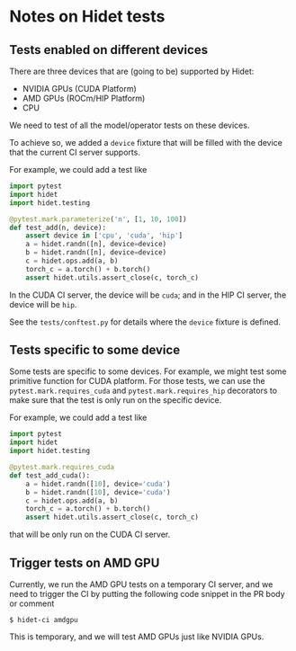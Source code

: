 # Notes on Hidet tests


## Tests enabled on different devices

There are three devices that are (going to be) supported by Hidet:
- NVIDIA GPUs (CUDA Platform)
- AMD GPUs (ROCm/HIP Platform)
- CPU

We need to test of all the model/operator tests on these devices. 

To achieve so, we added a `device` fixture that will be filled with the device that the current CI server supports.

For example, we could add a test like
```python
import pytest
import hidet
import hidet.testing

@pytest.mark.parameterize('n', [1, 10, 100])
def test_add(n, device):
    assert device in ['cpu', 'cuda', 'hip']
    a = hidet.randn([n], device=device)
    b = hidet.randn([n], device=device)
    c = hidet.ops.add(a, b)
    torch_c = a.torch() + b.torch()
    assert hidet.utils.assert_close(c, torch_c)
```

In the CUDA CI server, the device will be `cuda`; and in the HIP CI server, the device will be `hip`. 

See the `tests/conftest.py` for details where the `device` fixture is defined.

## Tests specific to some device

Some tests are specific to some devices. For example, we might test some primitive function for CUDA platform. For those
tests, we can use the `pytest.mark.requires_cuda` and `pytest.mark.requires_hip` decorators to make sure that the test 
is only run on the specific device.

For example, we could add a test like
```python
import pytest
import hidet
import hidet.testing

@pytest.mark.requires_cuda
def test_add_cuda():
    a = hidet.randn([10], device='cuda')
    b = hidet.randn([10], device='cuda')
    c = hidet.ops.add(a, b)
    torch_c = a.torch() + b.torch()
    assert hidet.utils.assert_close(c, torch_c)
```
that will be only run on the CUDA CI server.


## Trigger tests on AMD GPU

Currently, we run the AMD GPU tests on a temporary CI server, and we need to trigger the CI by putting the following 
code snippet in the PR body or comment
```
$ hidet-ci amdgpu
```
This is temporary, and we will test AMD GPUs just like NVIDIA GPUs.
